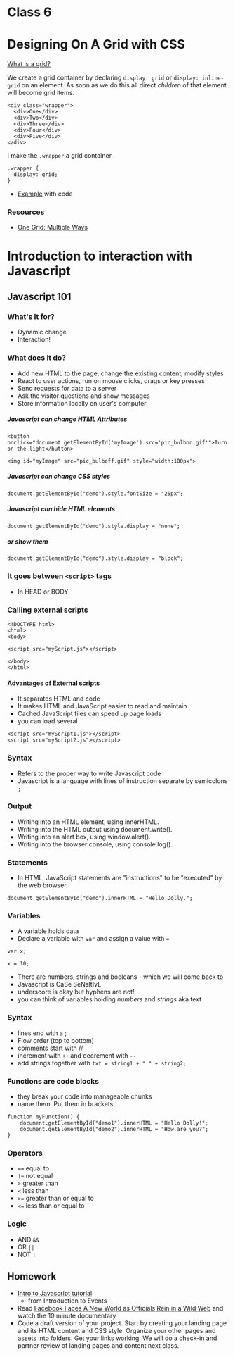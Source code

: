 # Class 6

# Designing On A Grid with CSS

[What is a grid?](https://gridbyexample.com/what/)  
	
We create a grid container by declaring ```display: grid``` or ```display: inline-grid``` on an element. As soon as we do this all direct *children* of that element will become grid items.

```
<div class="wrapper">
  <div>One</div>
  <div>Two</div>
  <div>Three</div>
  <div>Four</div>
  <div>Five</div>
</div>
```

I make the ```.wrapper``` a grid container.

```
.wrapper {
  display: grid;
}
```

* [Example](https://gridbyexample.com/examples/example1/) with code

### Resources

* [One Grid: Multiple Ways](https://css-tricks.com/css-grid-one-layout-multiple-ways/)

# Introduction to interaction with Javascript

## Javascript 101

### What's it for?

* Dynamic change
* Interaction!

### What does it do?
* Add new HTML to the page, change the existing content, modify styles
* React to user actions, run on mouse clicks, drags or key presses
* Send requests for data to a server
* Ask the visitor questions and show messages
* Store information locally on user's computer

##### Javascript can change HTML Attributes

```
<button onclick="document.getElementById('myImage').src='pic_bulbon.gif'">Turn on the light</button>

<img id="myImage" src="pic_bulboff.gif" style="width:100px">

```

##### Javascript can change CSS styles

```
document.getElementById("demo").style.fontSize = "25px";
```

##### Javascript can hide HTML elements

```
document.getElementById("demo").style.display = "none";
```

##### or show them

```
document.getElementById("demo").style.display = "block";
```
### It goes between ```<script>``` tags
* In HEAD or BODY

### Calling external scripts

```
<!DOCTYPE html>
<html>
<body>

<script src="myScript.js"></script>

</body>
</html>
```

#### Advantages of External scripts
* It separates HTML and code
* It makes HTML and JavaScript easier to read and maintain
* Cached JavaScript files can speed up page loads
* you can load several

```
<script src="myScript1.js"></script>
<script src="myScript2.js"></script>
```

### Syntax
* Refers to the proper way to write Javascript code
* Javascript is a language with lines of instruction separate by semicolons ```;```

### Output

* Writing into an HTML element, using innerHTML.
* Writing into the HTML output using document.write().
* Writing into an alert box, using window.alert().
* Writing into the browser console, using console.log().


### Statements

* In HTML, JavaScript statements are "instructions" to be "executed" by the web browser.

```
document.getElementById("demo").innerHTML = "Hello Dolly.";
```
### Variables
* A variable holds data
* Declare a variable with ```var``` and assign a value with ```=```

```
var x;

x = 10;
```

* There are numbers, strings and booleans - which we will come back to
* Javascript is CaSe SeNsItIvE
* underscore is okay but hyphens are not!
* you can think of variables holding *numbers* and *strings* aka text

### Syntax
* lines end with a ;
* Flow order (top to bottom)
* comments start with //
* increment with ```++``` and decrement with ```--```
* add strings together with ```txt = string1 + " " + string2;```

### Functions are code blocks
* they break your code into manageable chunks
* name them. Put them in brackets

```
function myFunction() {
    document.getElementById("demo1").innerHTML = "Hello Dolly!";
    document.getElementById("demo2").innerHTML = "How are you?";
}
```

### Operators

* ```==``` equal to
* ```!=```	not equal
* ```>```	greater than
* ```<```	less than
* ```>=```	greater than or equal to
* ```<=``` less than or equal to

### Logic

* AND ```&&```
* OR ```||```
* NOT ```!```

## Homework

* [Intro to Javascript tutorial](https://www.w3schools.com/js/js_intro.asp)
	* from Introduction to Events
* Read [Facebook Faces A New World as Officials Rein in a Wild Web](https://www.nytimes.com/2017/09/17/technology/facebook-government-regulations.html?_r=1) and watch the 10 minute documentary
* Code a draft version of your project. Start by creating your landing page and its HTML content and CSS style. Organize your other pages and assets into folders. Get your links working. We will do a check-in and partner review of landing pages and content next class.
